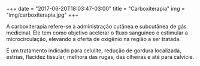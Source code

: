 +++
date = "2017-06-20T18:03:47-03:00"
title = "Carboxiterapia"
img = "img/carboxiterapia.jpg"
+++

A carboxiterapia refere-se à administração cutânea e subcutânea de gás medicinal. Ele tem como objetivo acelerar o fluxo sanguíneo e estimular a microcirculação, elevando a oferta de oxigênio na região a ser tratada.
 
É um tratamento indicado para celulite, redução de gordura localizada, estrias, flacidez tissular, melhora das rugas, das olheiras e até para calvície.